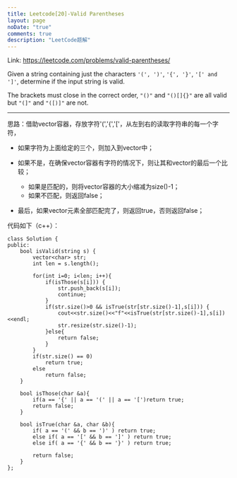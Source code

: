 ```yaml
---
title: Leetcode[20]-Valid Parentheses
layout: page
noDate: "true"
comments: true
description: "LeetCode题解" 
---
```

<article class="post post-type-normal" itemscope="" itemtype="http://schema.org/Article" style="opacity: 1; transform: translateY(0px);">

Link: https://leetcode.com/problems/valid-parentheses/

Given a string containing just the characters `'(', ')'`, `'{', '}'`, `'[' and ']'`, determine if the input string is valid.

The brackets must close in the correct order, `"()"` and `"()[]{}"` are all valid but `"(]"` and `"([)]"` are not.

---------------

思路：借助vector容器，存放字符'(','{','['，从左到右的读取字符串的每一个字符，

- 如果字符为上面给定的三个，则加入到vector中；
- 如果不是，在确保vector容器有字符的情况下，则让其和vector的最后一个比较；

	- 如果是匹配的，则将vector容器的大小缩减为size()-1；
	- 如果不匹配，则返回false；

- 最后，如果vector元素全部匹配完了，则返回true，否则返回false；

代码如下（c++）：

```
class Solution {
public:
    bool isValid(string s) {
        vector<char> str;
        int len = s.length();
    
        for(int i=0; i<len; i++){
            if(isThose(s[i])) {
                str.push_back(s[i]);
                continue;
            }
            if(str.size()>0 && isTrue(str[str.size()-1],s[i])) {
                cout<<str.size()<<"f"<<isTrue(str[str.size()-1],s[i])<<endl;
                str.resize(str.size()-1);
            }else{
                return false;
            }
        }
        if(str.size() == 0)
            return true;
        else
            return false;
    }
    
    bool isThose(char &a){
        if(a == '{' || a == '(' || a == '[')return true;
        return false;
    }
    
    bool isTrue(char &a, char &b){
        if( a == '(' && b == ')' ) return true;
        else if( a == '[' && b == ']' ) return true;
        else if( a == '{' && b == '}' ) return true;
        
        return false;
    }
};
```


</article>
